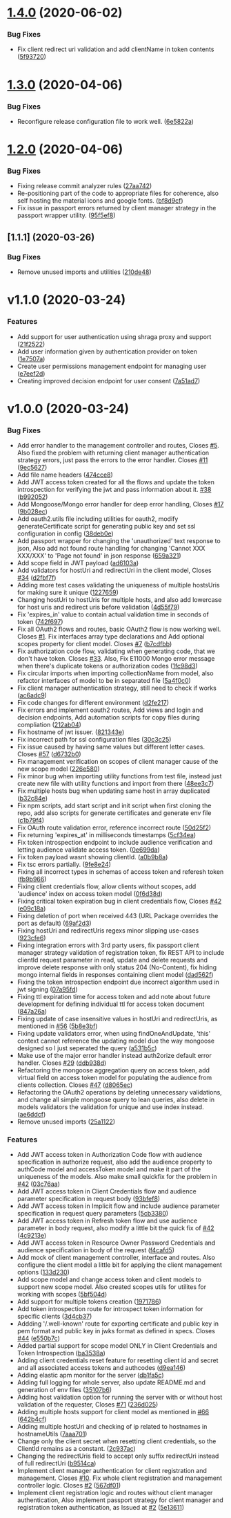 # [1.4.0](https://github.com/rabiran/OSpike/compare/v1.3.0...v1.4.0) (2020-06-02)


### Bug Fixes

* Fix client redirect uri validation and add clientName in token contents ([5f93720](https://github.com/rabiran/OSpike/commit/5f9372071aa06b797e01b056a4529c1ebcfa4e09))

# [1.3.0](https://github.com/rabiran/OSpike/compare/v1.2.0...v1.3.0) (2020-04-06)


### Bug Fixes

* Reconfigure release configuration file to work well. ([6e5822a](https://github.com/rabiran/OSpike/commit/6e5822a29d87b5ebcfc6dafe4b2616c0cfd01515))

# [1.2.0](https://github.com/rabiran/OSpike/compare/v1.1.1...v1.2.0) (2020-04-06)


### Bug Fixes

* Fixing release commit analyzer rules ([27aa742](https://github.com/rabiran/OSpike/commit/27aa742b8de5e53f5bb5df6a5f169ddc8fb1d1a1))
* Re-positioning part of the code to appropriate files for coherence, also
self hosting the material icons and google fonts. ([bf8d9cf](https://github.com/rabiran/OSpike/commit/95f5ef853095b22b35a410987ca2e502c9295f7d))
* Fix issue in passport errors returned by client manager strategy in the
passport wrapper utility. ([95f5ef8](https://github.com/rabiran/OSpike/commit/1eda535aa0c71d6b8dde188798037bae597fe7f3))

## [1.1.1] (2020-03-26)


### Bug Fixes

* Remove unused imports and utilities ([210de48](https://github.com/shakedmanes/authorization-server/commit/210de48fcc02688b6661481cfe4fcce37a49a06a))

# v1.1.0 (2020-03-24)


### Features

* Add support for user authentication using shraga proxy and support ([21f2522](https://github.com/shakedmanes/authorization-server/commit/21f252200ad2a1fd48dc917ae130f2eacdc8f9d9))
* Add user information given by authentication provider on token ([1e7507a](https://github.com/shakedmanes/authorization-server/commit/1e7507ae162ad1cc303611c1a2a51780a43aa4d3))
* Create user permissions management endpoint for managing user ([e7eef2d](https://github.com/shakedmanes/authorization-server/commit/e7eef2d99e0da11ce92668fc30044695051da481))
* Creating improved decision endpoint for user consent ([7a51ad7](https://github.com/shakedmanes/authorization-server/commit/7a51ad7eddd5c43b7be9ba1b6ddf89d5964fcb0d))


# v1.0.0 (2020-03-24)


### Bug Fixes

* Add error handler to the management controller and routes, Closes [#5](https://github.com/shakedmanes/authorization-server/issues/5). Also fixed the problem with returning client manager authentication strategy errors, just pass the errors to the error handler. Closes [#11](https://github.com/shakedmanes/authorization-server/issues/11) ([9ec5627](https://github.com/shakedmanes/authorization-server/commit/9ec5627f237f08de3a0a84df839b0cb3dd9aef10))
* Add file name headers ([474cce8](https://github.com/shakedmanes/authorization-server/commit/474cce857e6444f132c790e5b662447762313653))
* Add JWT access token created for all the flows and update the token introspection for verifying the jwt and pass information about it. [#38](https://github.com/shakedmanes/authorization-server/issues/38) ([b992052](https://github.com/shakedmanes/authorization-server/commit/b99205299a467e9a60a6b868c36bef8896070ee6))
* Add Mongoose/Mongo error handler for deep error handling, Closes [#17](https://github.com/shakedmanes/authorization-server/issues/17) ([9b028ec](https://github.com/shakedmanes/authorization-server/commit/9b028ec0f2d3da41d9f7453491c65b77cc52bd62))
* Add oauth2.utils file including utilities for oauth2, modify generateCertificate script for generating public key and set ssl configuration in config ([38deb0e](https://github.com/shakedmanes/authorization-server/commit/38deb0e3e06066e7a1824ec2d56669d0a41026f7))
* Add passport wrapper for changing the 'unauthorized' text response to json, Also add not found route handling for changing 'Cannot XXX XXX/XXX' to 'Page not found' in json response ([659a321](https://github.com/shakedmanes/authorization-server/commit/659a32108a0dbf00240443cc768469832ecc3423))
* Add scope field in JWT payload ([ad6103a](https://github.com/shakedmanes/authorization-server/commit/ad6103a9d04b6953361ce49757cf300fd98bdfdc))
* Add validators for hostUri and redirectUri in the client model, Closes [#34](https://github.com/shakedmanes/authorization-server/issues/34) ([d2fbf7f](https://github.com/shakedmanes/authorization-server/commit/d2fbf7ff1b88ae883008bb5d21d4ea5521a2ed44))
* Adding more test cases validating the uniqueness of multiple hostsUris for making sure it unique ([1227659](https://github.com/shakedmanes/authorization-server/commit/122765976989314d52d3136ea2111793acb84b5b))
* Changing hostUri to hostUris for multiple hosts, and also add lowercase for host uris and redirect uris before validation ([4d55f79](https://github.com/shakedmanes/authorization-server/commit/4d55f7901d0dc027851fc0681dd26aeb1bc2d295))
* Fix 'expires_in' value to contain actual validation time in seconds of token ([742f697](https://github.com/shakedmanes/authorization-server/commit/742f69798f17889ff6ebe33bd453ec55c2e93325))
* Fix all OAuth2 flows and routes, basic OAuth2 flow is now working well. Closes [#1](https://github.com/shakedmanes/authorization-server/issues/1). Fix interfaces array type declarations and Add optional scopes property for client model. Closes [#7](https://github.com/shakedmanes/authorization-server/issues/7) ([b7cdfbb](https://github.com/shakedmanes/authorization-server/commit/b7cdfbb6af239c3540f29357587a9264d0d91928))
* Fix authorization code flow, validating when generating code, that we don't have token. Closes [#33](https://github.com/shakedmanes/authorization-server/issues/33). Also, Fix E11000 Mongo error message when there's duplicate tokens or authorization codes ([1fc98d3](https://github.com/shakedmanes/authorization-server/commit/1fc98d349dffc92f7bc64b4b2486ffc3e321d073))
* Fix circular imports when importing collectionName from model, also refactor interfaces of model to be in separated file ([5a4f0c0](https://github.com/shakedmanes/authorization-server/commit/5a4f0c0f36b2015776f6c897456653f45f174410))
* Fix client manager authentication strategy, still need to check if works ([ac6adc9](https://github.com/shakedmanes/authorization-server/commit/ac6adc981693c633ce02a3ad99752831a2a49c87))
* Fix code changes for different environment ([d2fe217](https://github.com/shakedmanes/authorization-server/commit/d2fe21735a1f3a4b8ce318c1e16012f4e708dae7))
* Fix errors and implement oauth2 routes, Add views and login and decision endpoints, Add automation scripts for copy files during compliation ([212ab04](https://github.com/shakedmanes/authorization-server/commit/212ab047376b4e96baa683919f485cdd445e0611))
* Fix hostname of jwt issuer. ([821343e](https://github.com/shakedmanes/authorization-server/commit/821343ee6706ac6132cd3ee19a744f5fab57351a))
* Fix incorrect path for ssl configuration files ([30c3c25](https://github.com/shakedmanes/authorization-server/commit/30c3c257f2ba3a25bc36abdcc36d00af78751e3c))
* Fix issue caused by having same values but different letter cases. Closes [#57](https://github.com/shakedmanes/authorization-server/issues/57) ([d6732b0](https://github.com/shakedmanes/authorization-server/commit/d6732b014dbf44c90d2254b871a4c2f1dbcb16db))
* Fix management verification on scopes of client manager cause of the new scope model ([226e580](https://github.com/shakedmanes/authorization-server/commit/226e580ebed9d8750af1fa1564cbc79614c92e74))
* Fix minor bug when importing utility functions from test file, instead just create new file with utility functions and import from there ([48ee3c7](https://github.com/shakedmanes/authorization-server/commit/48ee3c7b58f678b415858b521e7c77c614dc2afd))
* Fix multiple hosts bug when updating same host in array duplicated ([b32c84e](https://github.com/shakedmanes/authorization-server/commit/b32c84ea72abeb3fec8b784f35b8036f9f0d1503))
* Fix npm scripts, add start script and init script when first cloning the repo, add also scripts for generate certificates and generate env file ([c1b79f4](https://github.com/shakedmanes/authorization-server/commit/c1b79f43235775b6d7dbec141ee1c73686326ecd))
* Fix OAuth route validation error, reference incorrect route ([50d25f2](https://github.com/shakedmanes/authorization-server/commit/50d25f2e59942fbfc440921272fccdb4d9387759))
* Fix returning 'expires_at' in milliseconds timestamps ([5cf34ea](https://github.com/shakedmanes/authorization-server/commit/5cf34ea16461ba35ad8a895fba8e5bc71b6c5b8e))
* Fix token introspection endpoint to include audience verification and letting audience validate access token. ([0e699da](https://github.com/shakedmanes/authorization-server/commit/0e699dad26ea193bce7c138aa61d1c5032b69527))
* Fix token payload wasnt showing clientId. ([a0b9b8a](https://github.com/shakedmanes/authorization-server/commit/a0b9b8a51f25e23f585a7d2cb348901a8ef3908c))
* Fix tsc errors partially. ([9fe8e24](https://github.com/shakedmanes/authorization-server/commit/9fe8e2406fec9dcd3262d72e1b7b4433b6748263))
* Fixing all incorrect types in schemas of access token and referesh token ([fb9b966](https://github.com/shakedmanes/authorization-server/commit/fb9b966642f275bf494c105208aa1ee46c16d93e))
* Fixing client credentials flow, allow clients without scopes, add 'audience' index on access token model ([0f6d38d](https://github.com/shakedmanes/authorization-server/commit/0f6d38d56e4e7240a507c6273dd896103a83aafd))
* Fixing critical token expiration bug in client credentials flow, Closes [#42](https://github.com/shakedmanes/authorization-server/issues/42) ([e09c18a](https://github.com/shakedmanes/authorization-server/commit/e09c18abf286be806c43d017af46e2b6b3bb74b8))
* Fixing deletion of port when received 443 (URL Package overrides the port as default) ([69af2d3](https://github.com/shakedmanes/authorization-server/commit/69af2d376d91dd121de01ada2c4e885ce9d4f15e))
* Fixing hostUri and redirectUris regexs minor slipping use-cases ([923cfe6](https://github.com/shakedmanes/authorization-server/commit/923cfe61deb867dc24eae9aa21c0848d0272386f))
* Fixing integration errors with 3rd party users, fix passport client manager strategy validation of registration token, fix REST API to include clientId request parameter in read, update and delete requests and improve delete response with only status 204 (No-Content), fix hiding mongo internal fields in responses containing client model ([dad562f](https://github.com/shakedmanes/authorization-server/commit/dad562f332692afb44fbc9cd027e7c16f805f09f))
* Fixing the token introspection endpoint due incorrect algorithm used in jwt signing ([07a95fd](https://github.com/shakedmanes/authorization-server/commit/07a95fd18e669a09f8de5a3409ef828a5849ae08))
* Fixing ttl expiration time for access token and add note about future development for defining individual ttl for access token document ([847a26a](https://github.com/shakedmanes/authorization-server/commit/847a26a2ce0f55304a972a64ca6b19cff30ef9f1))
* Fixing update of case insensitive values in hostUri and redirectUris, as mentioned in [#56](https://github.com/shakedmanes/authorization-server/issues/56) ([5b8e3bf](https://github.com/shakedmanes/authorization-server/commit/5b8e3bfdf1a3473999e7ba370724a5dd83b521f5))
* Fixing update validators error, when using findOneAndUpdate, 'this' context cannot reference the updating model due the way mongoose designed so I just seperated the query ([a531b5c](https://github.com/shakedmanes/authorization-server/commit/a531b5ce93d6fe2625bcbf4e81d89af18b98a08a))
* Make use of the major error handler instead auth2orize default error handler. Closes [#29](https://github.com/shakedmanes/authorization-server/issues/29) ([ddb938d](https://github.com/shakedmanes/authorization-server/commit/ddb938dc03b130016a70811ac3fdc582e6bb1969))
* Refactoring the mongoose aggregation query on access token, add virtual field on access token model for populating the audience from clients collection. Closes [#47](https://github.com/shakedmanes/authorization-server/issues/47) ([d8065ec](https://github.com/shakedmanes/authorization-server/commit/d8065ecc1f898007eaa1c38b31793545afdae8d9))
* Refactoring the OAuth2 operations by deleting unnecessary validations, and change all simple mongoose query to lean queries, also delete in models validators the validation for unique and use index instead. ([ae6ddcf](https://github.com/shakedmanes/authorization-server/commit/ae6ddcf7a6641d21f383fce0082d5ce335ac836f))
* Remove unused imports ([25a1122](https://github.com/shakedmanes/authorization-server/commit/25a1122f03faebc4cd59fcaa4f01eb3b5c0bc17f))


### Features

* Add JWT access token in Authorization Code flow with audience specification in authorize request, also add the audience property to authCode model and accessToken model and make it part of the uniqueness of the models. Also make small quickfix for the problem in [#42](https://github.com/shakedmanes/authorization-server/issues/42) ([03c76aa](https://github.com/shakedmanes/authorization-server/commit/03c76aa1bda82995706778fcfb55efe5e84aa207))
* Add JWT access token in Client Credentials flow and audience parameter specification in request body ([93bfef8](https://github.com/shakedmanes/authorization-server/commit/93bfef8ed5d88c71ca398bb575180e3474a13341))
* Add JWT access token in Implicit flow and include audience parameter specification in request query parameters ([5cb3380](https://github.com/shakedmanes/authorization-server/commit/5cb338021314543c50f1fa3c62bb2ce0a32fc68f))
* Add JWT access token in Refresh token flow and use audience parameter in body request, also modify a little bit the quick fix of [#42](https://github.com/shakedmanes/authorization-server/issues/42) ([4c9213e](https://github.com/shakedmanes/authorization-server/commit/4c9213e8a406840f4a5a5ce0dd9c14ddec8b675c))
* Add JWT access token in Resource Owner Password Credentials and audience specification in body of the request ([f4cafd5](https://github.com/shakedmanes/authorization-server/commit/f4cafd5edc2dd1c1c7c3860e86b0d0e13d600809))
* Add mock of client management controller, interface and routes. Also configure the client model a little bit for applying the client management options ([133d230](https://github.com/shakedmanes/authorization-server/commit/133d23001c854fa2a6cd8cef33b713ca399acc0b))
* Add scope model and change access token and client models to support new scope model. Also created scopes utils for utilites for working with scopes ([5bf504d](https://github.com/shakedmanes/authorization-server/commit/5bf504da96f4424109f539a091e358962cd381d1))
* Add support for multiple tokens creation ([1971786](https://github.com/shakedmanes/authorization-server/commit/197178619900386eaa0ffa097166d6648593d2fa))
* Add token introspection route for introspect token information for specific clients ([3d4cb37](https://github.com/shakedmanes/authorization-server/commit/3d4cb374982d6c2554be7ae2c05447c7aae23d75))
* Addding '/.well-known' route for exporting certificate and public key in pem format and public key in jwks format as defined in specs. Closes [#44](https://github.com/shakedmanes/authorization-server/issues/44) ([e550b7c](https://github.com/shakedmanes/authorization-server/commit/e550b7c1f8e764a1b86db298dfcab9e61ad2c9e5))
* Added partial support for scope model ONLY in Client Credentials and Token Introspection ([ba3538a](https://github.com/shakedmanes/authorization-server/commit/ba3538a45d30a825135652121b7e8c0e448e3297))
* Adding client credentials reset feature for resetting client id and secret and all associated access tokens and authcodes ([d9ea146](https://github.com/shakedmanes/authorization-server/commit/d9ea146a881df9dc3d6e613f6b1bfa529ba6f271))
* Adding elastic apm monitor for the server ([db1fa5c](https://github.com/shakedmanes/authorization-server/commit/db1fa5c17fc20a4c9fd0d2e8ea2b9eb13edf2e84))
* Adding full logging for whole server, also update README.md and generation of env files ([35107b6](https://github.com/shakedmanes/authorization-server/commit/35107b6a8685d8c60a2b34ae50745ba5dff1f5e5))
* Adding host validation option for running the server with or without host validation of the requester, Closes [#71](https://github.com/shakedmanes/authorization-server/issues/71) ([236d025](https://github.com/shakedmanes/authorization-server/commit/236d025dddca9a50ce75ced9584caebdd31d50e0))
* Adding multiple hosts support for client model as mentioned in [#66](https://github.com/shakedmanes/authorization-server/issues/66) ([642b4cf](https://github.com/shakedmanes/authorization-server/commit/642b4cf121b9e9eb16ec19b57c8c7d8483f1c200))
* Adding multiple hostUri and checking of ip related to hostnames in hostnameUtils ([7aaa701](https://github.com/shakedmanes/authorization-server/commit/7aaa70182d112e71d3fbc1a56cf34390ee7fb973))
* Change only the client secret when resetting client credentials, so the ClientId remains as a constant. ([2c937ac](https://github.com/shakedmanes/authorization-server/commit/2c937ac6e58e3ca1fb255b62ecdffef08cdfb1de))
* Changing the redirectUris field to accept only suffix redirectUri instead of full redirectUri ([b9514ca](https://github.com/shakedmanes/authorization-server/commit/b9514ca5d2d0e43bfdb05df7bb523a73a5e46f20))
* Implement client manager authentication for client registration and management. Closes [#10](https://github.com/shakedmanes/authorization-server/issues/10). Fix whole client registration and management controller logic. Closes [#2](https://github.com/shakedmanes/authorization-server/issues/2) ([567df01](https://github.com/shakedmanes/authorization-server/commit/567df01ed70257822e2e15501d1776377f24cd1e))
* Implement client registration logic and routes without client manager authentication, Also implement passport strategy for client manager and registration token authentication, as Issued at [#2](https://github.com/shakedmanes/authorization-server/issues/2) ([5e13611](https://github.com/shakedmanes/authorization-server/commit/5e13611312ab00f849f630cea11bd227d2cd5ebd))

